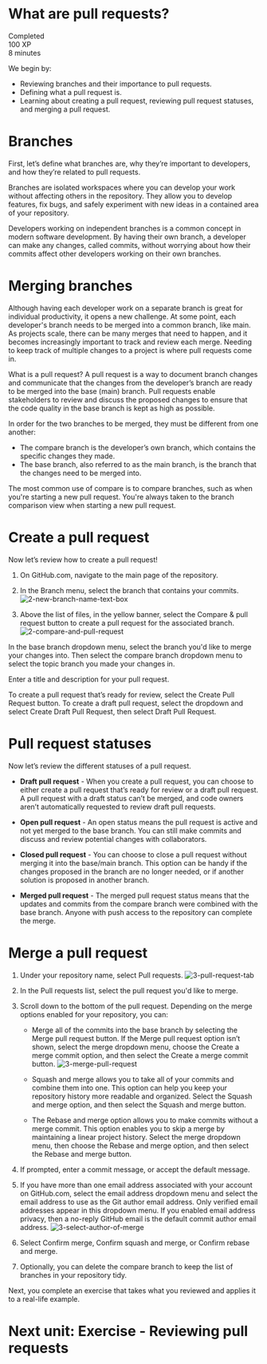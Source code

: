 # What are pull requests?
Completed  
100 XP  
8 minutes  

We begin by:

- Reviewing branches and their importance to pull requests.
- Defining what a pull request is.
- Learning about creating a pull request, reviewing pull request statuses, and merging a pull request.

# Branches
First, let’s define what branches are, why they’re important to developers, and how they’re related to pull requests.

Branches are isolated workspaces where you can develop your work without affecting others in the repository. They allow you to develop features, fix bugs, and safely experiment with new ideas in a contained area of your repository.

Developers working on independent branches is a common concept in modern software development. By having their own branch, a developer can make any changes, called commits, without worrying about how their commits affect other developers working on their own branches.

# Merging branches
Although having each developer work on a separate branch is great for individual productivity, it opens a new challenge. At some point, each developer's branch needs to be merged into a common branch, like main. As projects scale, there can be many merges that need to happen, and it becomes increasingly important to track and review each merge. Needing to keep track of multiple changes to a project is where pull requests come in.

What is a pull request?
A pull request is a way to document branch changes and communicate that the changes from the developer’s branch are ready to be merged into the base (main) branch. Pull requests enable stakeholders to review and discuss the proposed changes to ensure that the code quality in the base branch is kept as high as possible.

In order for the two branches to be merged, they must be different from one another:

- The compare branch is the developer’s own branch, which contains the specific changes they made.
- The base branch, also referred to as the main branch, is the branch that the changes need to be merged into.

The most common use of compare is to compare branches, such as when you're starting a new pull request. You're always taken to the branch comparison view when starting a new pull request.

# Create a pull request
Now let’s review how to create a pull request!

1) On GitHub.com, navigate to the main page of the repository.

2) In the Branch menu, select the branch that contains your commits.
![2-new-branch-name-text-box](https://github.com/pranjal779/MS-GitHub/assets/50409572/b2a8d90c-dc3d-47d7-9157-17354b81cbed)

3) Above the list of files, in the yellow banner, select the Compare & pull request button to create a pull request for the associated branch.
![2-compare-and-pull-request](https://github.com/pranjal779/MS-GitHub/assets/50409572/392943c3-f822-409c-9ff7-3b50224eeefc)

In the base branch dropdown menu, select the branch you'd like to merge your changes into. Then select the compare branch dropdown menu to select the topic branch you made your changes in.

Enter a title and description for your pull request.

To create a pull request that’s ready for review, select the Create Pull Request button. To create a draft pull request, select the dropdown and select Create Draft Pull Request, then select Draft Pull Request.

# Pull request statuses
Now let’s review the different statuses of a pull request.

- **Draft pull request** - When you create a pull request, you can choose to either create a pull request that’s ready for review or a draft pull request. A pull request with a draft status can’t be merged, and code owners aren’t automatically requested to review draft pull requests.

- **Open pull request** - An open status means the pull request is active and not yet merged to the base branch. You can still make commits and discuss and review potential changes with collaborators.

- **Closed pull request** - You can choose to close a pull request without merging it into the base/main branch. This option can be handy if the changes proposed in the branch are no longer needed, or if another solution is proposed in another branch.

- **Merged pull request** - The merged pull request status means that the updates and commits from the compare branch were combined with the base branch. Anyone with push access to the repository can complete the merge.

# Merge a pull request
1) Under your repository name, select Pull requests.
![3-pull-request-tab](https://github.com/pranjal779/MS-GitHub/assets/50409572/3e9810fa-cc03-46d5-a124-dad10fc9b6a0)

2) In the Pull requests list, select the pull request you'd like to merge.

3) Scroll down to the bottom of the pull request. Depending on the merge options enabled for your repository, you can:

   - Merge all of the commits into the base branch by selecting the Merge pull request button. If the Merge pull request option isn’t shown, select the merge dropdown menu, choose the Create a merge commit option, and then select the Create a merge commit button.
     ![3-merge-pull-request](https://github.com/pranjal779/MS-GitHub/assets/50409572/8d65f02c-a68e-46da-95b5-761a5538b237)

    - Squash and merge allows you to take all of your commits and combine them into one. This option can help you keep your repository history more readable and organized. Select the Squash and merge option, and then select the Squash and merge button.

    - The Rebase and merge option allows you to make commits without a merge commit. This option enables you to skip a merge by maintaining a linear project history. Select the merge dropdown menu, then choose the Rebase and merge option, and then select the Rebase and merge button.

4) If prompted, enter a commit message, or accept the default message.

5) If you have more than one email address associated with your account on GitHub.com, select the email address dropdown menu and select the email address to use as the Git author email address. Only verified email addresses appear in this dropdown menu. If you enabled email address privacy, then a no-reply GitHub email is the default commit author email address.
![3-select-author-of-merge](https://github.com/pranjal779/MS-GitHub/assets/50409572/0ae8283e-affa-4f57-a442-c1bc24263d73)

6) Select Confirm merge, Confirm squash and merge, or Confirm rebase and merge.

7) Optionally, you can delete the compare branch to keep the list of branches in your repository tidy.

Next, you complete an exercise that takes what you reviewed and applies it to a real-life example.

# Next unit: Exercise - Reviewing pull requests
